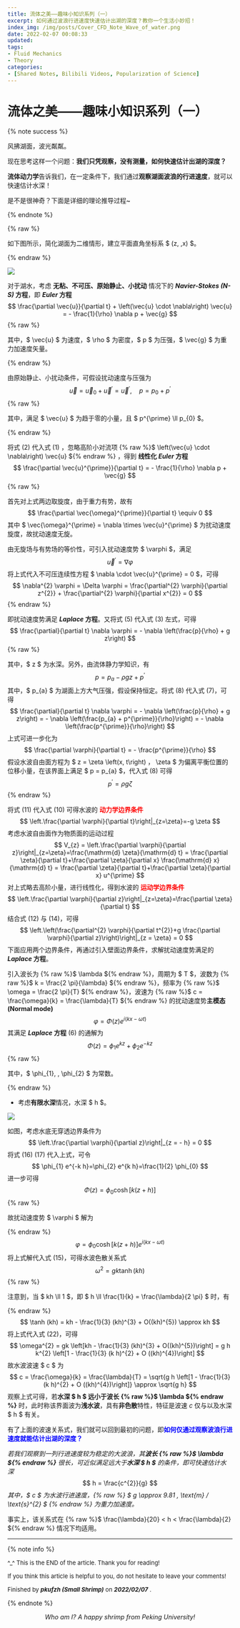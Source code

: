 ```yaml
---
title: 流体之美——趣味小知识系列（一）
excerpt: 如何通过波浪行进速度快速估计出湖的深度？教你一个生活小妙招！
index_img: /img/posts/Cover_CFD_Note_Wave_of_water.png
date: 2022-02-07 00:08:33
updated:
tags:
- Fluid Mechanics
- Theory
categories:
- [Shared Notes, Bilibili Videos, Popularization of Science]
---
```


# 流体之美——趣味小知识系列（一）

{% note success %}

风拂湖面，波光粼粼。

现在思考这样一个问题：**我们只凭观察，没有测量，如何快速估计出湖的深度？**

**流体动力学**告诉我们，在一定条件下，我们通过**观察湖面波浪的行进速度**，就可以快速估计水深！

是不是很神奇？下面是详细的理论推导过程~

{% endnote %}

{% raw %}

如下图所示，简化湖面为二维情形，建立平面直角坐标系 $ (z, \,x) $。

{% endraw %}

![](./CFD-Note-Wave-of-water/1.png)

对于湖水，考虑 **无粘、不可压、原始静止、小扰动** 情况下的 ***Navier-Stokes (N-S)* 方程**，即 ***Euler* 方程**
$$
\frac{\partial \vec{u}}{\partial t} + \left(\vec{u} \cdot \nabla\right) \vec{u} = - \frac{1}{\rho} \nabla p + \vec{g}
$$
{% raw %}

其中，$ \vec{u} $ 为速度，$ \rho $ 为密度，$ p $ 为压强，$ \vec{g} $ 为重力加速度矢量。

{% endraw %}

由原始静止、小扰动条件，可假设扰动速度与压强为
$$
\vec{u} = \vec{u}_{0} + \vec{u}^{\prime} = \vec{u}^{\prime} , \quad p = p_{0} + p^{\prime}
$$
{% raw %}

其中，满足 $ \vec{u} $ 为趋于零的小量，且 $ p^{\prime} \ll p_{0} $。

{% endraw %}

将式 (2) 代入式 (1) ，忽略高阶小对流项 {% raw %}$ \left(\vec{u} \cdot \nabla\right) \vec{u} ${% endraw %} ，得到 **线性化 *Euler* 方程**
$$
\frac{\partial \vec{u}^{\prime}}{\partial t} = - \frac{1}{\rho} \nabla p + \vec{g}
$$
 {% raw %}

首先对上式两边取旋度，由于重力有势，故有
$$
\frac{\partial \vec{\omega}^{\prime}}{\partial t} \equiv 0
$$
其中 $ \vec{\omega}^{\prime} = \nabla \times \vec{u}^{\prime} $ 为扰动速度旋度，故扰动速度无旋。

由无旋场与有势场的等价性，可引入扰动速度势 $ \varphi $，满足
$$
\vec{u}^{\prime} = \nabla \varphi
$$
 将上式代入不可压连续性方程 $ \nabla \cdot \vec{u}^{\prime} = 0 $，可得
$$
\nabla^{2} \varphi = \Delta \varphi = \frac{\partial^{2} \varphi}{\partial z^{2}} + \frac{\partial^{2} \varphi}{\partial x^{2}} = 0
$$
{% endraw %}

即扰动速度势满足 ***Laplace* 方程**。又将式 (5) 代入式 (3) 左式，可得
$$
\frac{\partial}{\partial t} \nabla \varphi = - \nabla \left(\frac{p}{\rho} + g z\right)
$$
 {% raw %}

其中，$ z $ 为水深。另外，由流体静力学知识，有
$$
p = p_{a} - \rho g z + p^{\prime}
$$
其中，$ p_{a} $ 为湖面上方大气压强，假设保持恒定。将式 (8) 代入式 (7)，可得
$$
\frac{\partial}{\partial t} \nabla \varphi = - \nabla \left(\frac{p}{\rho} + g z\right) = - \nabla \left(\frac{p_{a} + p^{\prime}}{\rho}\right) = - \nabla \left(\frac{p^{\prime}}{\rho}\right)
$$
上式可进一步化为
$$
\frac{\partial \varphi}{\partial t} = - \frac{p^{\prime}}{\rho}
$$
假设水波自由面方程为 $ z = \zeta \left(x, t\right) $，$ \zeta $ 为偏离平衡位置的位移小量，在该界面上满足 $ p = p_{a} $，代入式 (8) 可得
$$
p^{\prime} = \rho g \zeta
$$
{% endraw %}

将式 (11) 代入式 (10) 可得水波的 <font color = red>**动力学边界条件**</font>
$$
\left.\frac{\partial \varphi}{\partial t}\right|_{z=\zeta}=-g \zeta
$$
考虑水波自由面作为物质面的运动过程
$$
V_{z} = \left.\frac{\partial \varphi}{\partial z}\right|_{z=\zeta}=\frac{\mathrm{d} \zeta}{\mathrm{d} t} = \frac{\partial \zeta}{\partial t}+\frac{\partial \zeta}{\partial x} \frac{\mathrm{d} x}{\mathrm{d} t} = \frac{\partial \zeta}{\partial t}+\frac{\partial \zeta}{\partial x} u^{\prime}
$$
对上式略去高阶小量，进行线性化，得到水波的 <font color = red>**运动学边界条件**</font>
$$
\left.\frac{\partial \varphi}{\partial z}\right|_{z=\zeta}=\frac{\partial \zeta}{\partial t}
$$
结合式 (12) 与 (14)，可得
$$
\left.\left(\frac{\partial^{2} \varphi}{\partial t^{2}}+g \frac{\partial \varphi}{\partial z}\right)\right|_{z = \zeta} = 0
$$
下面应用两个边界条件，再通过引入壁面边界条件，求解扰动速度势满足的 ***Laplace* 方程**。

引入波长为 {% raw %}$ \lambda ${% endraw %}，周期为 $ T $，波数为 {% raw %}$ k = \frac{2 \pi}{\lambda} ${% endraw %}，频率为 {% raw %}$ \omega = \frac{2 \pi}{T} ${% endraw %}，波速为 {% raw %}$ c = \frac{\omega}{k} = \frac{\lambda}{T} ${% endraw %} 的扰动速度势**主模态 (Normal mode)**
$$
\varphi=\Phi(z) e^{i(k x-\omega t)}
$$
其满足 ***Laplace* 方程** (6) 的通解为
$$
\Phi(z)=\phi_{1} e^{k z}+\phi_{2} e^{-k z}
$$
{% raw %}

其中，$ \phi_{1}, \, \phi_{2} $ 为常数。

{% endraw %}

- 考虑**有限水深**情况，水深 $ h $。

![](./CFD-Note-Wave-of-water/2.png)

如图，考虑水底无穿透边界条件为
$$
\left.\frac{\partial \varphi}{\partial z}\right|_{z = - h} = 0
$$
将式 (16) (17) 代入上式，可令
$$
\phi_{1} e^{-k h}=\phi_{2} e^{k h}=\frac{1}{2} \phi_{0}
$$
进一步可得
$$
\Phi(z)=\phi_{0} \cosh \left[k(z+h)\right]
$$
{% raw %}

故扰动速度势 $ \varphi $ 解为

{% endraw %}
$$
\varphi=\phi_{0} \cosh \left[k(z+h)\right] e^{i(k x-\omega t)}
$$
将上式解代入式 (15)，可得水波色散关系式
$$
\omega^{2} = gk \tanh (kh)
$$
{% raw %}

注意到，当 $ kh \ll 1 $，即 $ h \ll \frac{1}{k} = \frac{\lambda}{2 \pi} $ 时，有

{% endraw %}
$$
\tanh (kh) = kh - \frac{1}{3} (kh)^{3} + O((kh)^{5}) \approx kh
$$
将上式代入式 (22)，可得
$$
\omega^{2} = gk \left[kh - \frac{1}{3} (kh)^{3} + O((kh)^{5})\right] = g h k^{2} \left[1 - \frac{1}{3} (k h)^{2} + O ((kh)^{4})\right]
$$
故水波波速 $ c $ 为
$$
c = \frac{\omega}{k} = \frac{\lambda}{T} = \sqrt{g h \left[1 - \frac{1}{3} (k h)^{2} + O ((kh)^{4})\right]} \approx \sqrt{g h}
$$
观察上式可得，若**水深 $ h $ 远小于波长 {% raw %}$ \lambda ${% endraw %}** 时，此时称该界面波为**浅水波**，具有**非色散**特性，特征是波速 $c$ 仅与以及水深 $ h $ 有关。

有了上面的波速关系式，我们就可以回到最初的问题，即<font color = blue>**如何仅通过观察波浪行进速度就能估计出湖的深度？**</font>

*若我们观察到一列行进速度较为稳定的大波浪，其**波长  {% raw %}$ \lambda ${% endraw %}** 很长，可近似满足远大于**水深 $ h $** 的条件，即可快速估计水深*
$$
h = \frac{c^{2}}{g}
$$
*其中，$ c $ 为水波行进速度，{% raw %} $ g \approx 9.81 \, \text{m} / \text{s}^{2} $ {% endraw %} 为重力加速度。*

事实上，该关系式在 {% raw %}$ \frac{\lambda}{20} < h < \frac{\lambda}{2} ${% endraw %} 情况下均适用。

------

{% note info %}

<font size = 2.5>^_^ This is the END of the article. Thank you for reading! </font>

<font size = 2.5>If you think this article is helpful to you, do not hesitate to leave your comments!</font>

<font size = 2.5>Finished by <i><b>pkufzh (Small Shrimp)</b></i> on <i><b>2022/02/07</b></i> .</font>

{% endnote %}

<center><i> Who am I? A happy shrimp from Peking University! </i></center>

